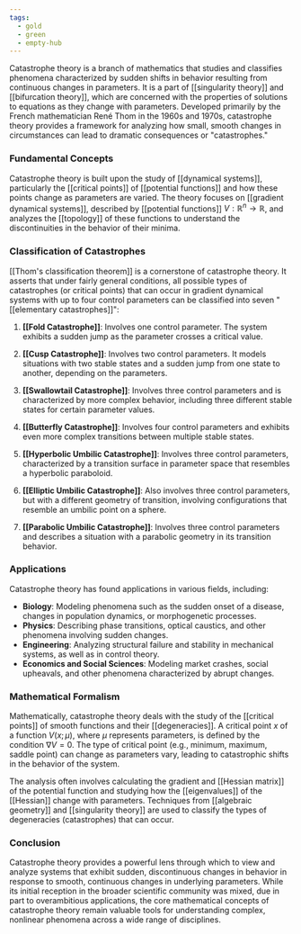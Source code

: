 ```yaml
---
tags:
  - gold
  - green
  - empty-hub
---
```



Catastrophe theory is a branch of mathematics that studies and classifies phenomena characterized by sudden shifts in behavior resulting from continuous changes in parameters. It is a part of [[singularity theory]] and [[bifurcation theory]], which are concerned with the properties of solutions to equations as they change with parameters. Developed primarily by the French mathematician René Thom in the 1960s and 1970s, catastrophe theory provides a framework for analyzing how small, smooth changes in circumstances can lead to dramatic consequences or "catastrophes."

### Fundamental Concepts

Catastrophe theory is built upon the study of [[dynamical systems]], particularly the [[critical points]] of [[potential functions]] and how these points change as parameters are varied. The theory focuses on [[gradient dynamical systems]], described by [[potential functions]] $V: \mathbb{R}^n \to \mathbb{R}$, and analyzes the [[topology]] of these functions to understand the discontinuities in the behavior of their minima.

### Classification of Catastrophes

[[Thom's classification theorem]] is a cornerstone of catastrophe theory. It asserts that under fairly general conditions, all possible types of catastrophes (or critical points) that can occur in gradient dynamical systems with up to four control parameters can be classified into seven "[[elementary catastrophes]]":

1. **[[Fold Catastrophe]]**: Involves one control parameter. The system exhibits a sudden jump as the parameter crosses a critical value.

2. **[[Cusp Catastrophe]]**: Involves two control parameters. It models situations with two stable states and a sudden jump from one state to another, depending on the parameters.

3. **[[Swallowtail Catastrophe]]**: Involves three control parameters and is characterized by more complex behavior, including three different stable states for certain parameter values.

4. **[[Butterfly Catastrophe]]**: Involves four control parameters and exhibits even more complex transitions between multiple stable states.

5. **[[Hyperbolic Umbilic Catastrophe]]**: Involves three control parameters, characterized by a transition surface in parameter space that resembles a hyperbolic paraboloid.

6. **[[Elliptic Umbilic Catastrophe]]**: Also involves three control parameters, but with a different geometry of transition, involving configurations that resemble an umbilic point on a sphere.

7. **[[Parabolic Umbilic Catastrophe]]**: Involves three control parameters and describes a situation with a parabolic geometry in its transition behavior.

### Applications

Catastrophe theory has found applications in various fields, including:

- **Biology**: Modeling phenomena such as the sudden onset of a disease, changes in population dynamics, or morphogenetic processes.
- **Physics**: Describing phase transitions, optical caustics, and other phenomena involving sudden changes.
- **Engineering**: Analyzing structural failure and stability in mechanical systems, as well as in control theory.
- **Economics and Social Sciences**: Modeling market crashes, social upheavals, and other phenomena characterized by abrupt changes.

### Mathematical Formalism

Mathematically, catastrophe theory deals with the study of the [[critical points]] of smooth functions and their [[degeneracies]]. A critical point $x$ of a function $V(x; \mu)$, where $\mu$ represents parameters, is defined by the condition $\nabla V = 0$. The type of critical point (e.g., minimum, maximum, saddle point) can change as parameters vary, leading to catastrophic shifts in the behavior of the system.

The analysis often involves calculating the gradient and [[Hessian matrix]] of the potential function and studying how the [[eigenvalues]] of the [[Hessian]] change with parameters. Techniques from [[algebraic geometry]] and [[singularity theory]] are used to classify the types of degeneracies (catastrophes) that can occur.

### Conclusion

Catastrophe theory provides a powerful lens through which to view and analyze systems that exhibit sudden, discontinuous changes in behavior in response to smooth, continuous changes in underlying parameters. While its initial reception in the broader scientific community was mixed, due in part to overambitious applications, the core mathematical concepts of catastrophe theory remain valuable tools for understanding complex, nonlinear phenomena across a wide range of disciplines.